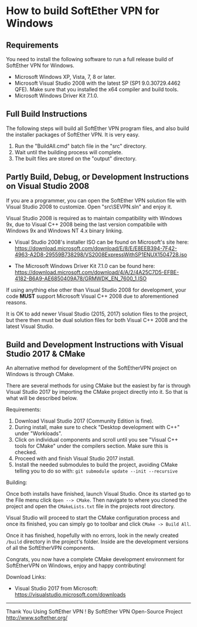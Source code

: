 How to build SoftEther VPN for Windows
======================================


Requirements
------------

You need to install the following software to run a full release build of SoftEther VPN for Windows.

- Microsoft Windows XP, Vista, 7, 8 or later.
- Microsoft Visual Studio 2008 with the latest SP (SP1 9.0.30729.4462 QFE).
  Make sure that you installed the x64 compiler and build tools.
- Microsoft Windows Driver Kit 7.1.0.


Full Build Instructions
-----------------------

The following steps will build all SoftEther VPN program files, and also build
the installer packages of SoftEther VPN. It is very easy.

1. Run the "BuildAll.cmd" batch file in the "src" directory.
2. Wait until the building process will complete.
3. The built files are stored on the "output" directory.


Partly Build, Debug, or Development Instructions on Visual Studio 2008
---------------------------------------------------------------------

If you are a programmer, you can open the SoftEther VPN solution file
with Visual Studio 2008 to customize. Open "src\SEVPN.sln" and enjoy it.

Visual Studio 2008 is required as to maintain compatibility with Windows 9x, due to Visual C++ 2008 being the last version compatibile with Windows 9x and Windows NT 4.x binary linking.

- Visual Studio 2008's installer ISO can be found on Microsoft's site here: https://download.microsoft.com/download/E/8/E/E8EEB394-7F42-4963-A2D8-29559B738298/VS2008ExpressWithSP1ENUX1504728.iso

- The Microsoft Windows Driver Kit 7.1.0 can be found here: https://download.microsoft.com/download/4/A/2/4A25C7D5-EFBE-4182-B6A9-AE6850409A78/GRMWDK_EN_7600_1.ISO

If using anything else other than Visual Studio 2008 for development, your code **MUST** support Microsoft Visual C++ 2008 due to aforementioned reasons.

It is OK to add newer Visual Studio (2015, 2017) solution files to the project, but there then must be dual solution files for both Visual C++ 2008 and the latest Visual Studio.

Build and Development Instructions with Visual Studio 2017 & CMake
---------------------------------------------------------------------

An alternative method for development of the SoftEtherVPN project on Windows is through CMake.

There are several methods for using CMake but the easiest by far is through Visual Studio 2017 by importing the CMake project directly
into it. So that is what will be described below.

Requirements:

1. Download Visual Studio 2017 (Community Edition is fine).
2. During install, make sure to check "Desktop development with C++" under "Workloads".
3. Click on individual components and scroll until you see "Visual C++ tools for CMake" under the compilers section. Make sure this is checked.
4. Proceed with and finish Visual Studio 2017 install.
5. Install the needed submodules to build the project, avoiding CMake telling you to do so with: `git submodule update --init --recursive`

Building:

Once both installs have finished, launch Visual Studio. Once its started go to the File menu click `Open --> CMake`. Then navigate to where you
cloned the project and open the `CMakeLists.txt` file in the projects root directory.

Visual Studio will proceed to start the CMake configuration process and once its finished, you can simply go to toolbar and click `CMake -> Build All`.

Once it has finished, hopefully with no errors, look in the newly created `/build` directory in the project's folder. Inside are the development versions
of all the SoftEtherVPN components.

Congrats, you now have a complete CMake development environment for SoftEtherVPN on Windows, enjoy and happy contributing!

Download Links:
- Visual Studio 2017 from Microsoft: https://visualstudio.microsoft.com/downloads

************************************
Thank You Using SoftEther VPN !
By SoftEther VPN Open-Source Project
http://www.softether.org/
